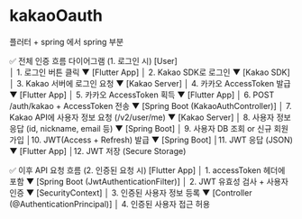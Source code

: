# kakaoOauth
플러터 + spring
에서 spring 부분

✅ 전체 인증 흐름 다이어그램 (1. 로그인 시)
[User]    
   │ 1. 로그인 버튼 클릭
   ▼
[Flutter App]
   │ 2. Kakao SDK로 로그인
   ▼
[Kakao SDK]
   │ 3. Kakao 서버에 로그인 요청
   ▼
[Kakao Server]
   │ 4. 카카오 AccessToken 발급
   ▼
[Flutter App]
   │ 5. 카카오 AccessToken 획득
   ▼
[Flutter App]
   │ 6. POST /auth/kakao + AccessToken 전송
   ▼
[Spring Boot (KakaoAuthController)]
   │ 7. Kakao API에 사용자 정보 요청 (/v2/user/me)
   ▼
[Kakao Server]
   │ 8. 사용자 정보 응답 (id, nickname, email 등)
   ▼
[Spring Boot]
   │ 9. 사용자 DB 조회 or 신규 회원가입
   │10. JWT(Access + Refresh) 발급
   ▼
[Spring Boot]
   │11. JWT 응답 (JSON)
   ▼
[Flutter App]
   │12. JWT 저장 (Secure Storage)

   
✅ 이후 API 요청 흐름 (2. 인증된 요청 시)
[Flutter App]
   │ 1. accessToken 헤더에 포함
   ▼
[Spring Boot (JwtAuthenticationFilter)]
   │ 2. JWT 유효성 검사 + 사용자 인증
   ▼
[SecurityContext]
   │ 3. 인증된 사용자 정보 등록
   ▼
[Controller (@AuthenticationPrincipal)]
   │ 4. 인증된 사용자 접근 허용

